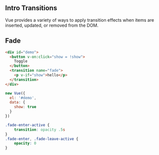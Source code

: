 ## Intro Transitions
Vue provides a variety of ways to apply transition effects when items are inserted, updated, or removed from the DOM.

## Fade
```html
<div id="demo">
  <button v-on:click="show = !show">
    Toggle
  </button>
  <transition name="fade">
    <p v-if="show">hello</p>
  </transition>
</div>
```
```javascript
new Vue({
  el: '#demo',
  data: {
    show: true
  }
})
```

```css
.fade-enter-active {
    transition: opacity .5s
}
.fade-enter, .fade-leave-active {
    opacity: 0
}
```



